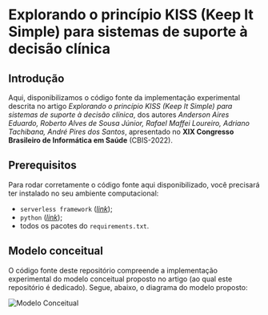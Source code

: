 # Explorando o princípio KISS (Keep It Simple) para sistemas de suporte à decisão clínica
## Introdução
Aqui, disponibilizamos o código fonte da implementação experimental descrita no artigo *Explorando o princípio KISS (Keep It Simple) para sistemas de suporte à decisão clínica*, dos autores *Anderson Aires Eduardo, Roberto Alves de Sousa Júnior, Rafael Maffei Loureiro, Adriano Tachibana, André Pires dos Santos*, apresentado no **XIX Congresso Brasileiro de Informática em Saúde** (CBIS-2022).

## Prerequisitos

Para rodar corretamente o código fonte aqui disponibilizado, você precisará ter instalado no seu ambiente computacional:

- `serverless framework` ([*link*](https://www.serverless.com/framework/docs/getting-started));
- `python` ([*link*](https://www.python.org/));
- todos os pacotes do `requirements.txt`.

## Modelo conceitual

O código fonte deste repositório compreende a implementação experimental do modelo conceitual proposto no artigo (ao qual este repositório é dedicado). Segue, abaixo, o diagrama do modelo proposto:

![Modelo Conceitual](/assets/modelo_conceitual.jpg "Modelo Conceitual")

